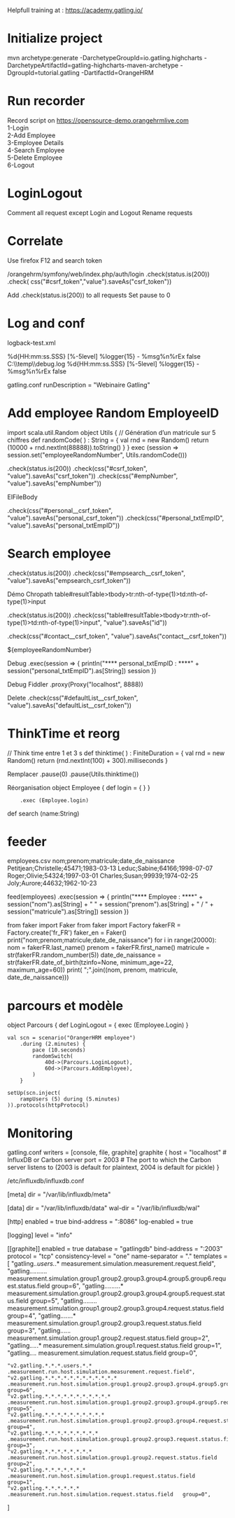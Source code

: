 Helpfull training at : https://academy.gatling.io/

Initialize project
===================
mvn archetype:generate -DarchetypeGroupId=io.gatling.highcharts -DarchetypeArtifactId=gatling-highcharts-maven-archetype -DgroupId=tutorial.gatling -DartifactId=OrangeHRM

Run recorder
============ 
Record script on https://opensource-demo.orangehrmlive.com   
	1-Login   
	2-Add Employee   
	3-Employee Details   
	4-Search Employee   
	5-Delete Employee   
	6-Logout   

LoginLogout
============
Comment all request except Login and Logout
Rename requests

Correlate
===========
Use firefox F12 and search token

/orangehrm/symfony/web/index.php/auth/login
.check(status.is(200))
.check( css("#csrf_token","value").saveAs("csrf_token"))

Add .check(status.is(200)) to all requests
Set pause to 0

Log and conf
=====================
logback-test.xml   
<?xml version="1.0" encoding="UTF-8"?>    
<configuration>    
    <appender name="CONSOLE" class="ch.qos.logback.core.ConsoleAppender">   
        <encoder>   
            <pattern>%d{HH:mm:ss.SSS} [%-5level] %logger{15} - %msg%n%rEx</pattern>   
        </encoder>   
        <immediateFlush>false</immediateFlush>   
    </appender>   
    <appender name="FILE" class="ch.qos.logback.core.FileAppender">   
        <file>C:\\temp\\debug.log</file>  
        <encoder>  
            <pattern>%d{HH:mm:ss.SSS} [%-5level] %logger{15} - %msg%n%rEx</pattern>  
        </encoder>  
        <immediateFlush>false</immediateFlush>   
    </appender>   
    <!-- uncomment and set to DEBUG to log all failing HTTP requests -->  
    <!-- uncomment and set to TRACE to log all HTTP requests -->  
    <!--<logger name="io.gatling.http.engine.response" level="TRACE" />-->  
    <root level="WARN">  
        <appender-ref ref="CONSOLE" />  
    </root>  
</configuration>  

gatling.conf
runDescription = "Webinaire Gatling"

Add employee Random EmployeeID
========================================
import scala.util.Random
object Utils {
// Génération d’un matricule sur 5 chiffres
    def randomCode( ) : String = {
      val rnd = new Random()
      return (10000 + rnd.nextInt(88888)).toString()
    }
}
exec (session => session.set("employeeRandomNumber", Utils.randomCode()))


.check(status.is(200))
.check(css("#csrf_token", "value").saveAs("csrf_token"))
.check(css("#empNumber", "value").saveAs("empNumber"))

ElFileBody

.check(css("#personal__csrf_token", "value").saveAs("personal_csrf_token"))
.check(css("#personal_txtEmpID", "value").saveAs("personal_txtEmpID"))


Search employee
==========================
.check(status.is(200))
.check(css("#empsearch__csrf_token", "value").saveAs("empsearch_csrf_token"))

Démo Chropath
table#resultTable>tbody>tr:nth-of-type(1)>td:nth-of-type(1)>input

.check(status.is(200))
.check(css("table#resultTable>tbody>tr:nth-of-type(1)>td:nth-of-type(1)>input", "value").saveAs("id"))



.check(css("#contact__csrf_token", "value").saveAs("contact__csrf_token"))

${employeeRandomNumber}

Debug 
.exec(session => {
     println("**** personal_txtEmpID : ****" + session("personal_txtEmpID").as[String]) session
})

Debug Fiddler
.proxy(Proxy("localhost", 8888))


Delete
.check(css("#defaultList__csrf_token", "value").saveAs("defaultList__csrf_token"))

ThinkTime et reorg
===================
// Think time entre 1 et 3 s
		def thinktime( ) : FiniteDuration = {
			val rnd = new Random()
			return (rnd.nextInt(100) + 300).milliseconds
		}

Remplacer 
.pause(0)
.pause(Utils.thinktime())

Réorganisation
	object Employee {
		def login = {
		}
	}

		.exec (Employee.login)
def search (name:String)


feeder
=======
employees.csv 
nom;prenom;matricule;date_de_naissance
Petitjean;Christelle;45471;1983-03-13
Leduc;Sabine;64166;1998-07-07
Roger;Olivie;54324;1997-03-01
Charles;Susan;99939;1974-02-25
Joly;Aurore;44632;1962-10-23


feed(employees)
.exec(session => {
     println("**** Employee  : ****" + session("nom").as[String] + " " + session("prenom").as[String] + " / " + session("matricule").as[String]) 
	 session
})



from faker import Faker
from faker import Factory
fakerFR = Factory.create('fr_FR')
faker_en = Faker()
print("nom;prenom;matricule;date_de_naissance")
for i in range(20000):
    nom = fakerFR.last_name()
    prenom = fakerFR.first_name()
    matricule = str(fakerFR.random_number(5))
    date_de_naissance = str(fakerFR.date_of_birth(tzinfo=None, minimum_age=22, maximum_age=60))
    print( ";".join((nom, prenom, matricule, date_de_naissance)))

parcours et modèle
====================
object Parcours {
      def LoginLogout = {
         exec (Employee.Login)
      }

	val scn = scenario("OrangerHRM employee")
		.during (2.minutes) {
			pace (10.seconds)
			randomSwitch(
				40d->(Parcours.LoginLogout),
				60d->(Parcours.AddEmployee),
			)
		}

	setUp(scn.inject(
		rampUsers (5) during (5.minutes)
	)).protocols(httpProtocol)

Monitoring
===========
gatling.conf
writers = [console, file, graphite]
graphite {
      host = "localhost"             # InfluxDB or Carbon server
      port = 2003                       # The port to which the Carbon server listens to (2003 is default for plaintext, 2004 is default for pickle)
    }

/etc/influxdb/influxdb.conf

[meta]
  dir = "/var/lib/influxdb/meta"

[data]
  dir = "/var/lib/influxdb/data"
  wal-dir = "/var/lib/influxdb/wal"
 
[http]
  enabled = true
  bind-address = ":8086"
  log-enabled = true
  
[logging]
  level = "info"

[[graphite]]
  enabled = true
  database = "gatlingdb"
  bind-address = ":2003"
  protocol = "tcp"
  consistency-level = "one"
  name-separator = "."
  templates = [
	"gatling.*.users.*.*      measurement.simulation.measurement.request.field",
	"gatling.*.*.*.*.*.*.*.*.*.*   measurement.simulation.group1.group2.group3.group4.group5.group6.request.status.field   group=6",
	"gatling.*.*.*.*.*.*.*.*.*   measurement.simulation.group1.group2.group3.group4.group5.request.status.field   group=5",
	"gatling.*.*.*.*.*.*.*.*   measurement.simulation.group1.group2.group3.group4.request.status.field   group=4",
	"gatling.*.*.*.*.*.*.*   measurement.simulation.group1.group2.group3.request.status.field   group=3",
	"gatling.*.*.*.*.*.*   measurement.simulation.group1.group2.request.status.field   group=2",
	"gatling.*.*.*.*.*   measurement.simulation.group1.request.status.field   group=1",
	"gatling.*.*.*.*   measurement.simulation.request.status.field   group=0",

	"v2.gatling.*.*.*.users.*.*      .measurement.run.host.simulation.measurement.request.field",
	"v2.gatling.*.*.*.*.*.*.*.*.*.*.*.*   .measurement.run.host.simulation.group1.group2.group3.group4.group5.group6.request.status.field   group=6",
	"v2.gatling.*.*.*.*.*.*.*.*.*.*.*   .measurement.run.host.simulation.group1.group2.group3.group4.group5.request.status.field   group=5",
	"v2.gatling.*.*.*.*.*.*.*.*.*.*   .measurement.run.host.simulation.group1.group2.group3.group4.request.status.field   group=4",
	"v2.gatling.*.*.*.*.*.*.*.*.*   .measurement.run.host.simulation.group1.group2.group3.request.status.field   group=3",
	"v2.gatling.*.*.*.*.*.*.*.*   .measurement.run.host.simulation.group1.group2.request.status.field   group=2",
	"v2.gatling.*.*.*.*.*.*.*   .measurement.run.host.simulation.group1.request.status.field   group=1",
	"v2.gatling.*.*.*.*.*.*   .measurement.run.host.simulation.request.status.field   group=0",
  ]


